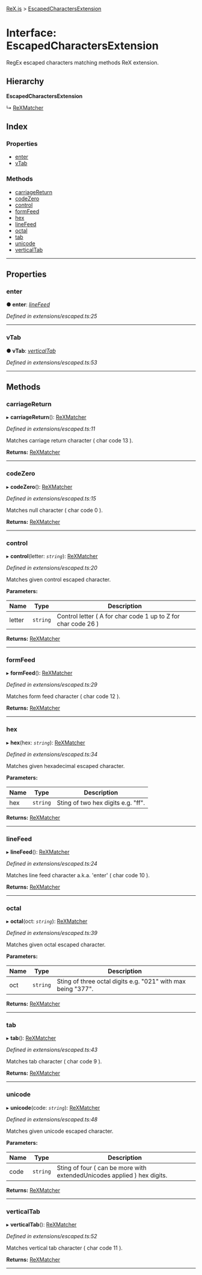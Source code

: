 [ReX.js](../README.md) > [EscapedCharactersExtension](../interfaces/escapedcharactersextension.md)

# Interface: EscapedCharactersExtension

RegEx escaped characters matching methods ReX extension.

## Hierarchy

**EscapedCharactersExtension**

↳  [ReXMatcher](../classes/rexmatcher.md)

## Index

### Properties

* [enter](escapedcharactersextension.md#enter)
* [vTab](escapedcharactersextension.md#vtab)

### Methods

* [carriageReturn](escapedcharactersextension.md#carriagereturn)
* [codeZero](escapedcharactersextension.md#codezero)
* [control](escapedcharactersextension.md#control)
* [formFeed](escapedcharactersextension.md#formfeed)
* [hex](escapedcharactersextension.md#hex)
* [lineFeed](escapedcharactersextension.md#linefeed)
* [octal](escapedcharactersextension.md#octal)
* [tab](escapedcharactersextension.md#tab)
* [unicode](escapedcharactersextension.md#unicode)
* [verticalTab](escapedcharactersextension.md#verticaltab)

---

## Properties

<a id="enter"></a>

###  enter

**● enter**: *[lineFeed](escapedcharactersextension.md#linefeed)*

*Defined in extensions/escaped.ts:25*

___
<a id="vtab"></a>

###  vTab

**● vTab**: *[verticalTab](escapedcharactersextension.md#verticaltab)*

*Defined in extensions/escaped.ts:53*

___

## Methods

<a id="carriagereturn"></a>

###  carriageReturn

▸ **carriageReturn**(): [ReXMatcher](../classes/rexmatcher.md)

*Defined in extensions/escaped.ts:11*

Matches carriage return character ( char code 13 ).

**Returns:** [ReXMatcher](../classes/rexmatcher.md)

___
<a id="codezero"></a>

###  codeZero

▸ **codeZero**(): [ReXMatcher](../classes/rexmatcher.md)

*Defined in extensions/escaped.ts:15*

Matches null character ( char code 0 ).

**Returns:** [ReXMatcher](../classes/rexmatcher.md)

___
<a id="control"></a>

###  control

▸ **control**(letter: *`string`*): [ReXMatcher](../classes/rexmatcher.md)

*Defined in extensions/escaped.ts:20*

Matches given control escaped character.

**Parameters:**

| Name | Type | Description |
| ------ | ------ | ------ |
| letter | `string` |  Control letter ( A for char code 1 up to Z for char code 26 ) |

**Returns:** [ReXMatcher](../classes/rexmatcher.md)

___
<a id="formfeed"></a>

###  formFeed

▸ **formFeed**(): [ReXMatcher](../classes/rexmatcher.md)

*Defined in extensions/escaped.ts:29*

Matches form feed character ( char code 12 ).

**Returns:** [ReXMatcher](../classes/rexmatcher.md)

___
<a id="hex"></a>

###  hex

▸ **hex**(hex: *`string`*): [ReXMatcher](../classes/rexmatcher.md)

*Defined in extensions/escaped.ts:34*

Matches given hexadecimal escaped character.

**Parameters:**

| Name | Type | Description |
| ------ | ------ | ------ |
| hex | `string` |  Sting of two hex digits e.g. "ff". |

**Returns:** [ReXMatcher](../classes/rexmatcher.md)

___
<a id="linefeed"></a>

###  lineFeed

▸ **lineFeed**(): [ReXMatcher](../classes/rexmatcher.md)

*Defined in extensions/escaped.ts:24*

Matches line feed character a.k.a. 'enter' ( char code 10 ).

**Returns:** [ReXMatcher](../classes/rexmatcher.md)

___
<a id="octal"></a>

###  octal

▸ **octal**(oct: *`string`*): [ReXMatcher](../classes/rexmatcher.md)

*Defined in extensions/escaped.ts:39*

Matches given octal escaped character.

**Parameters:**

| Name | Type | Description |
| ------ | ------ | ------ |
| oct | `string` |  Sting of three octal digits e.g. "021" with max being "377". |

**Returns:** [ReXMatcher](../classes/rexmatcher.md)

___
<a id="tab"></a>

###  tab

▸ **tab**(): [ReXMatcher](../classes/rexmatcher.md)

*Defined in extensions/escaped.ts:43*

Matches tab character ( char code 9 ).

**Returns:** [ReXMatcher](../classes/rexmatcher.md)

___
<a id="unicode"></a>

###  unicode

▸ **unicode**(code: *`string`*): [ReXMatcher](../classes/rexmatcher.md)

*Defined in extensions/escaped.ts:48*

Matches given unicode escaped character.

**Parameters:**

| Name | Type | Description |
| ------ | ------ | ------ |
| code | `string` |  Sting of four ( can be more with extendedUnicodes applied ) hex digits. |

**Returns:** [ReXMatcher](../classes/rexmatcher.md)

___
<a id="verticaltab"></a>

###  verticalTab

▸ **verticalTab**(): [ReXMatcher](../classes/rexmatcher.md)

*Defined in extensions/escaped.ts:52*

Matches vertical tab character ( char code 11 ).

**Returns:** [ReXMatcher](../classes/rexmatcher.md)

___

